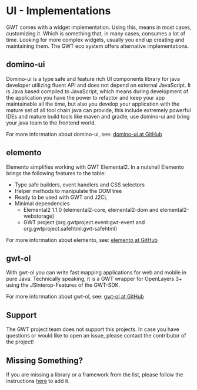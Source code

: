 # UI - Implementations 

GWT comes with a widget implementation. Using this, means in most cases, customizing it. Which is something that, in many cases, consumes a lot of time.
Looking for more complex widgets, usually you end up creating and maintaining them. The GWT eco system offers alternative
implementations.

## domino-ui<a id="domino-ui"></a>

Domino-ui is a type safe and feature rich UI components library for java developer utilizing fluent API and does not
depend on external JavaScript. It is Java based compiled to JavaScript, which means during development of the application
you have the power to refactor and keep your app maintainable all the time, but also you develop your application
with the mature set of all tool chain java can provide, this include extremely powerful IDEs and mature build tools 
like maven and gradle, use domino-ui and bring your java team to the frontend world.

For more information about domino-ui, see: [domino-ui at GitHub](https://dominokit.com/solutions/domino-ui/v2)

## elemento<a id="elemento"></a>

Elemento simplifies working with GWT Elemental2. In a nutshell Elemento brings the following features to the table:

* Type safe builders, event handlers and CSS selectors
* Helper methods to manipulate the DOM tree
* Ready to be used with GWT and J2CL
* Minimal dependencies
  - Elemental2 1.1.0 (elemental2-core, elemental2-dom and elemental2-webstorage)
  - GWT project (org.gwtproject.event:gwt-event and org.gwtproject.safehtml:gwt-safehtml)
 
For more information about elemento, see: [elemento at GitHub](https://github.com/hal/elemento)

## gwt-ol<a id="gwt-ol"></a>

With gwt-ol you can write fast mapping applications for web and mobile in pure Java. Technically speaking, it is a GWT
wrapper for OpenLayers 3+ using the JSInterop-Features of the GWT-SDK.

For more information about gwt-ol, see: [gwt-ol at GitHub](https://github.com/TDesjardins/gwt-ol)

## Support

The GWT project team does not support this projects. In case you have questions or would like to open an issue, please
contact the contributor of the project!

## Missing Something?

If you are missing a library or a framework from the list, please follow the instructions [here](add-lib.html) to add it.